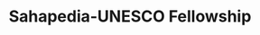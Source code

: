 ---
title: Sahapedia-UNESCO Fellowship
year: 2020
excerpt: https://www.sahapedia.org/sahapedia-unesco-fellowship-2020
---